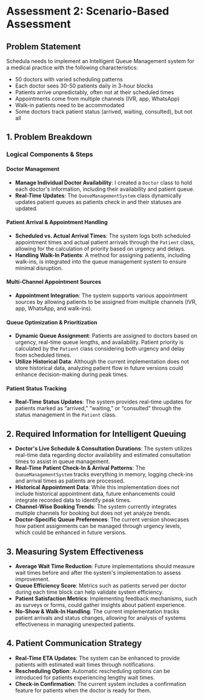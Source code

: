 # Assessment 2: Scenario-Based Assessment

## Problem Statement
Schedula needs to implement an Intelligent Queue Management system for a medical practice with the following characteristics:
- 50 doctors with varied scheduling patterns
- Each doctor sees 30-50 patients daily in 3-hour blocks
- Patients arrive unpredictably, often not at their scheduled times
- Appointments come from multiple channels (IVR, app, WhatsApp)
- Walk-in patients need to be accommodated
- Some doctors track patient status (arrived, waiting, consulted), but not all

## 1. Problem Breakdown

### Logical Components & Steps

#### **Doctor Management**
- **Manage Individual Doctor Availability**: I created a `Doctor` class to hold each doctor's information, including their availability and patient queue. 
- **Real-Time Updates**: The `QueueManagementSystem` class dynamically updates patient queues as patients check in and their statuses are updated.

#### **Patient Arrival & Appointment Handling**
- **Scheduled vs. Actual Arrival Times**: The system logs both scheduled appointment times and actual patient arrivals through the `Patient` class, allowing for the calculation of priority based on urgency and delays.
- **Handling Walk-In Patients**: A method for assigning patients, including walk-ins, is integrated into the queue management system to ensure minimal disruption.

#### **Multi-Channel Appointment Sources**
- **Appointment Integration**: The system supports various appointment sources by allowing patients to be assigned from multiple channels (IVR, app, WhatsApp, and walk-ins).

#### **Queue Optimization & Prioritization**
- **Dynamic Queue Assignment**: Patients are assigned to doctors based on urgency, real-time queue lengths, and availability. Patient priority is calculated by the `Patient` class considering both urgency and delay from scheduled times.
- **Utilize Historical Data**: Although the current implementation does not store historical data, analyzing patient flow in future versions could enhance decision-making during peak times.

#### **Patient Status Tracking**
- **Real-Time Status Updates**: The system provides real-time updates for patients marked as “arrived,” “waiting,” or “consulted” through the status management in the `Patient` class.

## 2. Required Information for Intelligent Queuing
- **Doctor's Live Schedule & Consultation Durations**: The system utilizes real-time data regarding doctor availability and estimated consultation times to assist in queue management.
- **Real-Time Patient Check-In & Arrival Patterns**: The `QueueManagementSystem` tracks everything in memory, logging check-ins and arrival times as patients are processed.
- **Historical Appointment Data**: While this implementation does not include historical appointment data, future enhancements could integrate recorded data to identify peak times.
- **Channel-Wise Booking Trends**: The system currently integrates multiple channels for booking but does not yet analyze trends.
- **Doctor-Specific Queue Preferences**: The current version showcases how patient assignments can be managed through urgency levels, which could be enhanced in future versions.

## 3. Measuring System Effectiveness
- **Average Wait Time Reduction**: Future implementations should measure wait times before and after the system's implementation to assess improvement.
- **Queue Efficiency Score**: Metrics such as patients served per doctor during each time block can help validate system efficiency.
- **Patient Satisfaction Metrics**: Implementing feedback mechanisms, such as surveys or forms, could gather insights about patient experience.
- **No-Show & Walk-In Handling**: The current implementation tracks patient arrivals and status changes, allowing for analysis of systems effectiveness in managing unexpected patients.

## 4. Patient Communication Strategy
- **Real-Time ETA Updates**: The system can be enhanced to provide patients with estimated wait times through notifications.
- **Rescheduling Option**: Automatic rescheduling options can be introduced for patients experiencing lengthy wait times.
- **Check-in Confirmation**: The current system includes a confirmation feature for patients when the doctor is ready for them.